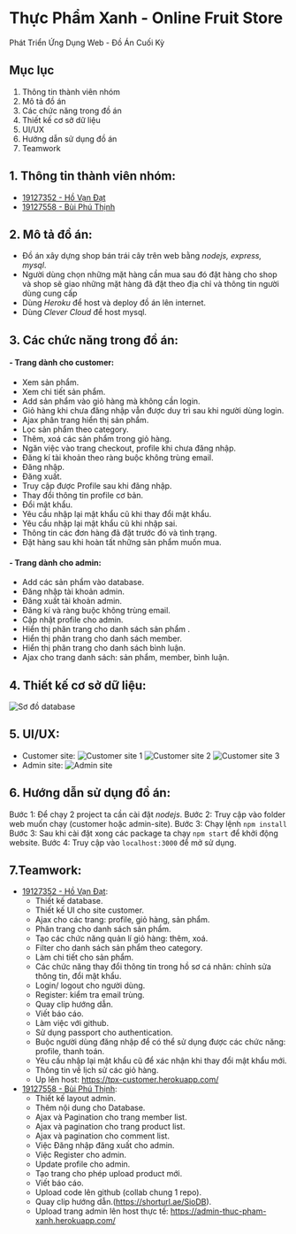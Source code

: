# Thực Phẩm Xanh - Online Fruit Store
Phát Triển Ứng Dụng Web - Đồ Án Cuối Kỳ

## Mục lục
1. Thông tin thành viên nhóm
2. Mô tả đồ án
3. Các chức năng trong đồ án
4. Thiết kế cơ sở dữ liệu
5. UI/UX
6. Hướng dẫn sử dụng đồ án
7. Teamwork

## 1. Thông tin thành viên nhóm:
- [19127352 - Hồ Vạn Đạt](https://www.github.com/zen-h01)
- [19127558 - Bùi Phú Thịnh](https://www.github.com/ShaneIsDev)

## 2. Mô tả đồ án:
- Đồ án xây dựng shop bán trái cây trên web bằng *nodejs, express, mysql*.
- Người dùng chọn những mặt hàng cần mua sau đó đặt hàng cho shop và shop sẽ giao những mặt hàng đã đặt theo địa chỉ và thông tin người dùng cung cấp
- Dùng *Heroku* để host và deploy đồ án lên internet.
- Dùng *Clever Cloud* để host mysql.

## 3. Các chức năng trong đồ án:

#### - Trang dành cho customer:
- Xem sản phẩm.
- Xem chi tiết sản phẩm.
- Add sản phẩm vào giỏ hàng mà không cần login.
- Giỏ hàng khi chưa đăng nhập vẫn được duy trì sau khi người dùng login.
- Ajax phân trang hiển thị sản phẩm.
- Lọc sản phẩm theo category.
- Thêm, xoá các sản phẩm trong giỏ hàng.
- Ngăn việc vào trang checkout, profile khi chưa đăng nhập.
- Đăng kí tài khoản theo ràng buộc không trùng email.
- Đăng nhập.
- Đăng xuất.
- Truy cập được Profile sau khi đăng nhập.
- Thay đổi thông tin profile cơ bản.
- Đổi mật khẩu.
- Yêu cầu nhập lại mật khẩu cũ khi thay đổi mật khẩu.
- Yêu cầu nhập lại mật khẩu cũ khi nhập sai.
- Thông tin các đơn hàng đã đặt trước đó và tình trạng.
- Đặt hàng sau khi hoàn tất những sản phẩm muốn mua.

#### - Trang dành cho admin:
- Add các sản phẩm vào database.
- Đăng nhập tài khoản admin.
- Đăng xuất tài khoản admin.
- Đăng kí và ràng buộc không trùng email.
- Cập nhật profile cho admin.
- Hiển thị phân trang cho danh sách sản phẩm .
- Hiển thị phân trang cho danh sách member.
- Hiển thị phân trang cho danh sách bình luận.
- Ajax cho trang danh sách: sản phẩm, member, bình luận.

## 4. Thiết kế cơ sở dữ liệu:
![Sơ đồ database](https://i.imgur.com/obeIed8.png "Sơ đồ database")

## 5. UI/UX:
- Customer site:
![Customer site 1](https://i.imgur.com/mmGQGhp.png)
![Customer site 2](https://i.imgur.com/te0Z9oa.png)
![Customer site 3](https://i.imgur.com/tAHNSrf.png)
- Admin site:
![Admin site](https://i.imgur.com/a6eOWfG.png)

## 6. Hướng dẫn sử dụng đồ án:
Bước 1: Để chạy 2 project ta cần cài đặt *nodejs*.
Bước 2: Truy cập vào folder web muốn chạy (customer hoặc admin-site).
Bước 3: Chạy lệnh `npm install`
Bước 3: Sau khi cài đặt xong các package ta chạy `npm start` để khởi động website.
Bước 4: Truy cập vào `localhost:3000` để mở sử dụng.

## 7.Teamwork:
- [19127352 - Hồ Vạn Đạt](https://www.github.com/zen-h01):
	- Thiết kế database.
	- Thiết kế UI cho site customer.
	- Ajax cho các trang: profile, giỏ hàng, sản phẩm.
	- Phân trang cho danh sách sản phẩm.
	- Tạo các chức năng quản lí giỏ hàng: thêm, xoá.
	- Filter cho danh sách sản phẩm theo category.
	- Làm chi tiết cho sản phẩm.
	- Các chức năng thay đổi thông tin trong hồ sơ cá nhân: chỉnh sửa thông tin, đổi mật khẩu.
	- Login/ logout cho người dùng.
	- Register: kiểm tra email trùng.
	- Quay clip hướng dẫn.
	- Viết báo cáo.
	- Làm việc với github.
	- Sử dụng passport cho authentication.
	- Buộc người dùng đăng nhập để có thể sử dụng được các chức năng: profile, thanh toán.
	- Yêu cầu nhập lại mật khẩu cũ để xác nhận khi thay đổi mật khẩu mới.
	- Thông tin về lịch sử các giỏ hàng.
	- Up lên host:  https://tpx-customer.herokuapp.com/
- [19127558 - Bùi Phú Thịnh](https://www.github.com/ShaneIsDev):
	- Thiết kế layout admin.
	- Thêm nội dung cho Database.
	- Ajax và Pagination cho trang member list.
	- Ajax và pagination cho trang product list.
	- Ajax và pagination cho comment list.
	- Việc Đăng nhập đăng xuất cho admin.
	- Việc Register cho admin.
	- Update profile cho admin.
	- Tạo trang cho phép upload product mới.
	- Viết báo cáo.
	- Upload code lên github (collab chung 1 repo).
	- Quay clip hướng dẫn.(https://shorturl.ae/SioDB).
	- Upload trang admin lên host thực tế: https://admin-thuc-pham-xanh.herokuapp.com/

